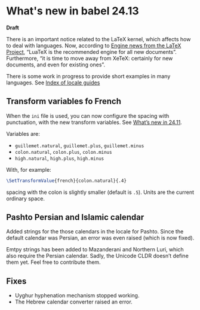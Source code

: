 # What's new in babel 24.13

**Draft**

There is an important notice related to the LaTeX kernel, which affects
how to deal with languages. Now, according to [Engine news from the
LaTeX Project](https://www.texdev.net/2024/11/05/engine-news-from-the-latex-project),
“LuaTeX is the recommended engine for all new documents”. Furthermore,
“it is time to move away from XeTeX: certainly for new documents, and
even for existing ones”.

There is some work in progress to provide short examples in many languages.
See [Index of locale guides](https://latex3.github.io/babel/guides/index-locale.html)

## Transform variables fo French

When the `ini` file is used, you can now configure the spacing with
punctuation, with the new transform variables. See [What’s new in
24.11](https://latex3.github.io/babel/news/whats-new-in-babel-24.11.html).

Variables are:
* `guillemet.natural`, `guillemet.plus`, `guillemet.minus`
* `colon.natural`, `colon.plus`, `colon.minus`
* `high.natural`, `high.plus`, `high.minus` 

With, for example:
```tex
\SetTransformValue{french}{colon.natural}{.4}
```
spacing with the colon is slightly smaller (default is `.5`). Units
are the current ordinary space.

## Pashto Persian and Islamic calendar

Added strings for the those calendars in the locale for Pashto. Since
the default calendar was Persian, an error was even raised (which is
now fixed).

Emtpy strings has been added to Mazanderani and Northern Luri, which
also require the Persian calendar. Sadly, the Unicode CLDR doesn’t
define them yet. Feel free to contribute them.

## Fixes

* Uyghur hyphenation mechanism stopped working.
* The Hebrew calendar converter raised an error.






